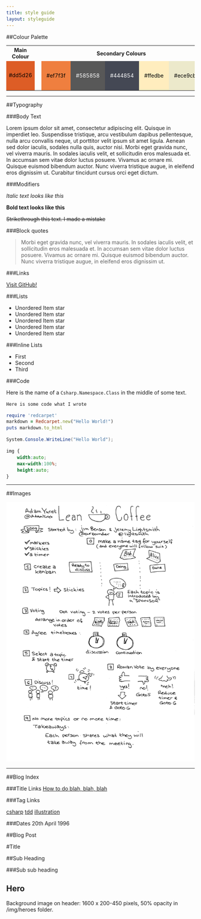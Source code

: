 ```yaml
---
title: style guide
layout: styleguide
---
```


##Colour Palette

<table>
<tr><th>Main Colour</th><th>&nbsp;</th><th colspan="5">Secondary Colours</th></tr>
<tr>
<td style="background-color: #dd5d26; color: black; width: 50px; height: 50px;">#dd5d26</td>
<td>&nbsp;</td>
<td style="background-color: #ef7f3f; color: black; width: 50px; height: 50px; padding: 1em;">#ef7f3f</td>
<td style="background-color: #585858; color: white; width: 50px; height: 50px; padding: 1em;">#585858</td>
<td style="background-color: #444854; color: white; width: 50px; height: 50px; padding: 1em;">#444854</td>
<td style="background-color: #ffedbe; color: black; width: 50px; height: 50px; padding: 1em;">#ffedbe</td>
<td style="background-color: #ece9cb; color: black; width: 50px; height: 50px; padding: 1em;">#ece9cb</td>
</tr>
</table>

-----

##Typography

###Body Text

<p>
Lorem ipsum dolor sit amet, consectetur adipiscing elit. Quisque in imperdiet leo. Suspendisse tristique, arcu vestibulum dapibus 
pellentesque, nulla arcu convallis neque, ut porttitor velit ipsum sit amet ligula. Aenean sed dolor iaculis, sodales nulla quis, 
auctor nisi. Morbi eget gravida nunc, vel viverra mauris. In sodales iaculis velit, et sollicitudin eros malesuada et. In accumsan 
sem vitae dolor luctus posuere. Vivamus ac ornare mi. Quisque euismod bibendum auctor. Nunc viverra tristique augue, in eleifend eros 
dignissim ut. Curabitur tincidunt cursus orci eget dictum.
</p>

###Modifiers 

*Italic text looks like this*

**Bold text looks like this**

~~Strikethrough this text. I made a mistake~~

###Block quotes

>
> Morbi eget gravida nunc, vel viverra mauris. In sodales iaculis velit, 
> et sollicitudin eros malesuada et. In accumsan sem vitae dolor luctus posuere. 
> Vivamus ac ornare mi. Quisque euismod bibendum auctor. Nunc viverra tristique 
> augue, in eleifend eros dignissim ut. 
>

###Links

[Visit GitHub!](http://www.github.com)

###Lists

* Unordered Item star
* Unordered Item star
* Unordered Item star
* Unordered Item star
* Unordered Item star

###Inline Lists

<ul class="list-inline">
<li>First</li>
<li>Second</li>
<li>Third</li>
</ul>

###Code

Here is the name of a <code>Csharp.Namespace.Class</code> in the middle of some text.

~~~
Here is some code what I wrote
~~~

~~~ruby
require 'redcarpet'
markdown = Redcarpet.new("Hello World!")
puts markdown.to_html
~~~

~~~csharp
System.Console.WriteLine("Hello World");
~~~

~~~css
img {
	width:auto;
	max-width:100%;
	height:auto;
}
~~~

------

##Images

<!-- 
	Images 
	550px or 250px and media queries needed

	-->
<img src="/img/posts/lean-coffee-rules/lean-coffee-presentation-notes-bw.png" alt="alt text" width="550px" />

------

##Blog Index 

###Title Links
<span class="post-title"><a href="#">How to do blah, blah, blah</a></span>

###Tag Links
<!-- Tags -->
<a href="#" class="tag">csharp</a>
<a href="#" class="tag">tdd</a>
<a href="#" class="tag">illustration</a>

###Dates
<span class="date">20th April 1996</span>

##Blog Post

#Title

##Sub Heading

###Sub sub heading

## Hero

Background image on header: 1600 x 200-450 pixels, 50% opacity in /img/heroes folder.


